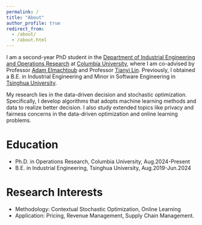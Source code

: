 ```yaml
---
permalink: /
title: "About"
author_profile: true
redirect_from: 
  - /about/
  - /about.html
---
```


I am a second-year PhD student in the [Department of Industrial Engineering and Operations Research](https://ieor.columbia.edu/) at [Columbia University](https://www.columbia.edu/), where I am co-advised by Professor [Adam Elmachtoub](https://www.columbia.edu/~ae2516/) and Professor [Tianyi Lin](https://tydlin.github.io/). Previously, I obtained a B.E. in Industrial Engineering and Minor in Software Engineering in [Tsinghua University](https://www.tsinghua.edu.cn/).

My research lies in the data-driven decision and stochastic optimization. Specifically, I develop algorithms that adopts machine learning methods and data to realize better decision. I also study extended topics like privacy and fairness concerns in the data-driven optimization and online learning problems. 

Education
=======
- Ph.D. in Operations Research, Columbia University, Aug.2024-Present
- B.E. in Industrial Engineering, Tsinghua University, Aug.2019-Jun.2024

Research Interests
======
- Methodology: Contextual Stochastic Optimization, Online Learning
- Application: Pricing, Revenue Management, Supply Chain Management.
